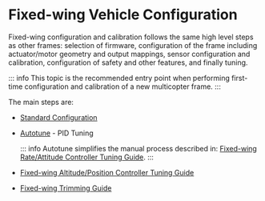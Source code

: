 # Fixed-wing Vehicle Configuration

Fixed-wing configuration and calibration follows the same high level steps as other frames: selection of firmware, configuration of the frame including actuator/motor geometry and output mappings, sensor configuration and calibration, configuration of safety and other features, and finally tuning.

::: info
This topic is the recommended entry point when performing first-time configuration and calibration of a new multicopter frame.
:::

The main steps are:

- [Standard Configuration](../config/index.md)
- [Autotune](../config/autotune.md) - PID Tuning

  ::: info Autotune simplifies the manual process described in: [Fixed-wing Rate/Attitude Controller Tuning Guide](../config_fw/pid_tuning_guide_fixedwing.md).
:::

- [Fixed-wing Altitude/Position Controller Tuning Guide](../config_fw/position_tuning_guide_fixedwing.md)
- [Fixed-wing Trimming Guide](../config_fw/trimming_guide_fixedwing.md)

